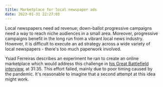 ```yaml
---
title: Marketplace for local newspaper ads
date: 2023-01-31 22:27:03
---
```


Local newspapers need ad revenue; down-ballot progressive campaigns need a way to reach niche audiences in a small area. Moreover, progressive campaigns benefit in the long run from a vibrant local news industry. However, it is difficult to execute an ad strategy across a wide variety of local newspapers - there's too much paperwork involved.

Ysiad Ferreiras describes an experiment he ran to create an online marketplace which would address this challenge in [his Great Battlefield interview](http://www.resistancedashboard.com/node/808), at 31:35. This effort failed, mainly due to poor timing caused by the pandemic. It's reasonable to imagine that a second attempt at this idea might work.